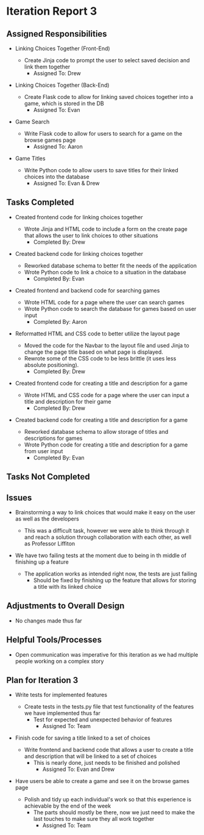 # Iteration Report 3

## Assigned Responsibilities

- Linking Choices Together (Front-End)
    - Create Jinja code to prompt the user to select saved decision and link them together
        - Assigned To: Drew
 
- Linking Choices Together (Back-End)
    - Create Flask code to allow for linking saved choices together into a game, which is stored in the DB
        - Assigned To: Evan
        
 - Game Search
    - Write Flask code to allow for users to search for a game on the browse games page
        - Assigned To: Aaron
        
 - Game Titles
    - Write Python code to allow users to save titles for their linked choices into the database
        - Assigned To: Evan & Drew
 
	
## Tasks Completed

- Created frontend code for linking choices together
    - Wrote Jinja and HTML code to include a form on the create page that allows the user to link choices to other
    situations
        - Completed By: Drew
        
- Created backend code for linking choices together
    - Reworked database schema to better fit the needs of the application
    - Wrote Python code to link a choice to a situation in the database
        - Completed By: Evan
        
- Created frontend and backend code for searching games
    - Wrote HTML code for a page where the user can search games
    - Wrote Python code to search the database for games based on user input
        - Completed By: Aaron
        
- Reformatted HTML and CSS code to better utilize the layout page
    - Moved the code for the Navbar to the layout file and used Jinja to change the page title based on what page is
    displayed.
    - Rewrote some of the CSS code to be less brittle (it uses less absolute positioning).
        - Completed By: Drew

- Created frontend code for creating a title and description for a game
    - Wrote HTML and CSS code for a page where the user can input a title and description for their game
        - Completed By: Drew
        
- Created backend code for creating a title and description for a game
    - Reworked database schema to allow storage of titles and descriptions for games
    - Wrote Python code for creating a title and description for a game from user input
        - Completed By: Evan
    
## Tasks Not Completed

## Issues

- Brainstorming a way to link choices that would make it easy on the user as well as the developers
    - This was a difficult task, however we were able to think through it and reach a solution through collaboration
    with each other, as well as Professor Liffiton
    
- We have two failing tests at the moment due to being in th middle of finishing up a feature
    - The application works as intended right now, the tests are just failing
        - Should be fixed by finishing up the feature that allows for storing a title with its linked choice
    
## Adjustments to Overall Design

- No changes made thus far

## Helpful Tools/Processes

- Open communication was imperative for this iteration as we had multiple people working on a complex story

## Plan for Iteration 3

- Write tests for implemented features
    - Create tests in the tests.py file that test functionality of the features we have implemented thus far
        - Test for expected and unexpected behavior of features
            - Assigned To: Team
            
- Finish code for saving a title linked to a set of choices
    - Write frontend and backend code that allows a user to create a title and description that will be linked to a set
    of choices
        - This is nearly done, just needs to be finished and polished
            - Assigned To: Evan and Drew
            
- Have users be able to create a game and see it on the browse games page
    - Polish and tidy up each individual's work so that this experience is achievable by the end of the week
        - The parts should mostly be there, now we just need to make the last touches to make sure they all work
        together
            - Assigned To: Team
        
            

 